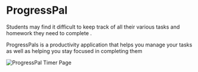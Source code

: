 # ProgressPal

Students may find it difficult to keep track of all their various tasks and homework they need to complete .

ProgressPals is a productivity application that helps you manage your tasks as well as helping you stay focused in completing them

![ProgressPal Timer Page](https://github.com/alvintjw/ProgressPal/assets/65883895/53b1f606-e479-4f70-a6f4-3f09259c81e2)
